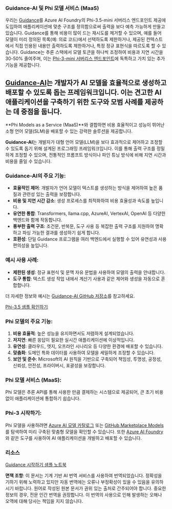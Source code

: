 ### Guidance-AI 및 Phi 모델 서비스 (MaaS)
우리는 [Guidance](https://github.com/guidance-ai/guidance)를 Azure AI Foundry의 Phi-3.5-mini 서버리스 엔드포인트 제공에 도입하여 애플리케이션에 맞춘 구조를 정의함으로써 출력을 보다 예측 가능하게 만들고 있습니다. Guidance를 통해 비용이 많이 드는 재시도를 제거할 수 있으며, 예를 들어 모델이 미리 정의된 목록(예: 의료 코드)에서 선택하도록 제한하거나, 제공된 컨텍스트에서 직접 인용된 내용만 출력하도록 제한하거나, 특정 정규 표현식을 따르도록 할 수 있습니다. Guidance는 추론 스택에서 모델 토큰을 하나씩 조정하여 비용과 지연 시간을 30-50% 줄여주며, 이는 [Phi-3-mini 서버리스 엔드포인트](https://aka.ms/try-phi3.5mini)에 독특하고 가치 있는 추가 기능을 제공합니다.

## [**Guidance-AI**](https://github.com/guidance-ai/guidance)는 개발자가 AI 모델을 효율적으로 생성하고 배포할 수 있도록 돕는 프레임워크입니다. 이는 견고한 AI 애플리케이션을 구축하기 위한 도구와 모범 사례를 제공하는 데 중점을 둡니다.

**Phi Models as a Service (MaaS)**와 결합하면 비용 효율적이고 성능이 뛰어난 소형 언어 모델(SLM)을 배포할 수 있는 강력한 솔루션을 제공합니다.

**Guidance-AI**는 개발자가 대형 언어 모델(LLM)을 보다 효과적으로 제어하고 조정할 수 있도록 돕기 위해 설계된 프로그래밍 프레임워크입니다. 이를 통해 출력 구조를 정밀하게 조정할 수 있으며, 전통적인 프롬프트 방식이나 파인 튜닝 방식에 비해 지연 시간과 비용을 줄일 수 있습니다.

### Guidance-AI의 주요 기능:
- **효율적인 제어**: 개발자가 언어 모델이 텍스트를 생성하는 방식을 제어하여 높은 품질과 관련성 있는 출력을 보장합니다.
- **비용 및 지연 시간 감소**: 생성 프로세스를 최적화하여 비용 효율성과 속도를 높입니다.
- **유연한 통합**: Transformers, llama.cpp, AzureAI, VertexAI, OpenAI 등 다양한 백엔드와 함께 작동합니다.
- **풍부한 출력 구조**: 조건문, 반복문, 도구 사용 등 복잡한 출력 구조를 지원하여 명확하고 파싱 가능한 결과를 생성하기 쉽게 합니다.
- **호환성**: 단일 Guidance 프로그램을 여러 백엔드에서 실행할 수 있어 유연성과 사용 편의성을 높입니다.

### 예시 사용 사례:
- **제한된 생성**: 정규 표현식 및 문맥 자유 문법을 사용하여 모델의 출력을 안내합니다.
- **도구 통합**: 텍스트 생성 작업 내에서 계산기 사용과 같은 제어와 생성을 자동으로 혼합합니다.

더 자세한 정보와 예시는 [Guidance-AI GitHub 저장소](https://github.com/guidance-ai/guidance)를 참고하세요.

[Phi-3.5 샘플 확인하기](../../../../code/01.Introduce/guidance.ipynb)

### Phi 모델의 주요 기능:
1. **비용 효율적**: 높은 성능을 유지하면서도 저렴하게 설계되었습니다.
2. **저지연**: 빠른 응답이 필요한 실시간 애플리케이션에 이상적입니다.
3. **유연성**: 클라우드, 엣지, 오프라인 시나리오 등 다양한 환경에 배포할 수 있습니다.
4. **맞춤화**: 도메인 특화 데이터를 사용하여 모델을 세밀하게 조정할 수 있습니다.
5. **보안 및 준수**: Microsoft의 AI 원칙을 기반으로 구축되어 책임성, 투명성, 공정성, 신뢰성, 안전성, 프라이버시, 포괄성을 보장합니다.

### Phi 모델 서비스 (MaaS):
Phi 모델은 추론 API를 통해 사용한 만큼 결제하는 시스템으로 제공되어, 큰 초기 비용 없이 애플리케이션에 통합하기 쉽습니다.

### Phi-3 시작하기:
Phi 모델을 사용하려면 [Azure AI 모델 카탈로그](https://ai.azure.com/explore/models) 또는 [GitHub Marketplace Models](https://github.com/marketplace/models)를 탐색하여 미리 구축된 맞춤형 모델을 확인할 수 있습니다. 또한 [Azure AI Foundry](https://ai.azure.com)와 같은 도구를 사용하여 AI 애플리케이션을 개발하고 배포할 수 있습니다.

### 리소스
[Guidance 시작하기 샘플 노트북](../../../../code/01.Introduce/guidance.ipynb)

**면책 조항**:
이 문서는 기계 기반 AI 번역 서비스를 사용하여 번역되었습니다. 정확성을 기하기 위해 노력하고 있지만 자동 번역에는 오류나 부정확성이 있을 수 있음을 유의하시기 바랍니다. 원어로 작성된 원본 문서가 권위 있는 출처로 간주되어야 합니다. 중요한 정보의 경우, 전문 인간 번역을 권장합니다. 이 번역의 사용으로 인해 발생하는 오해나 오역에 대해 당사는 책임을 지지 않습니다.